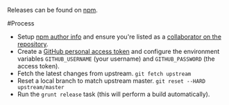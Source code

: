 Releases can be found on [npm](https://www.npmjs.com/package/d3-financial-components).

#Process

* Setup [npm author info](https://docs.npmjs.com/getting-started/publishing-npm-packages) and ensure you're listed as a [collaborator on the repository](https://www.npmjs.com/package/d3-financial-components).
* Create a [GitHub personal access token](https://github.com/settings/tokens) and configure the environment variables `GITHUB_USERNAME` (your username) and `GITHUB_PASSWORD` (the access token).
* Fetch the latest changes from upstream. `git fetch upstream`
* Reset a local branch to match upstream master. `git reset --HARD upstream/master`
* Run the `grunt release` task (this will perform a build automatically).